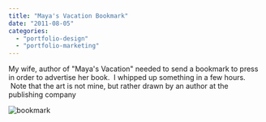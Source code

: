 ```yaml
---
title: "Maya's Vacation Bookmark"
date: "2011-08-05"
categories:
  - "portfolio-design"
  - "portfolio-marketing"
---
```


My wife, author of "Maya's Vacation" needed to send a bookmark to press in order to advertise her book.  I whipped up something in a few hours.  Note that the art is not mine, but rather drawn by an author at the publishing company

![bookmark](https://d2ypg8o05lff0b.cloudfront.net/wp-content/uploads/2011/08/bookmark.jpg)

